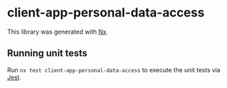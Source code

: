 # client-app-personal-data-access

This library was generated with [Nx](https://nx.dev).

## Running unit tests

Run `nx test client-app-personal-data-access` to execute the unit tests via [Jest](https://jestjs.io).
